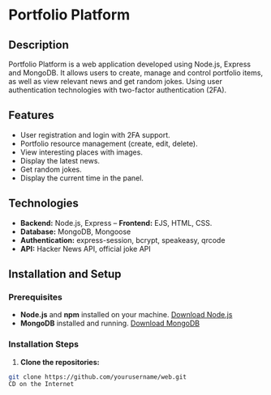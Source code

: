# Portfolio Platform

## Description

Portfolio Platform is a web application developed using Node.js, Express and MongoDB. It allows users to create, manage and control portfolio items, as well as view relevant news and get random jokes. Using user authentication technologies with two-factor authentication (2FA).

## Features

- User registration and login with 2FA support.
- Portfolio resource management (create, edit, delete).
- View interesting places with images.
- Display the latest news.
- Get random jokes.
- Display the current time in the panel.

## Technologies

- **Backend:** Node.js, Express
– **Frontend:** EJS, HTML, CSS.
- **Database:** MongoDB, Mongoose
- **Authentication:** express-session, bcrypt, speakeasy, qrcode
- **API:** Hacker News API, official joke API

## Installation and Setup

### Prerequisites

- **Node.js** and **npm** installed on your machine. [Download Node.js](https://nodejs.org/)
- **MongoDB** installed and running. [Download MongoDB](https://www.mongodb.com/try/download/community)

### Installation Steps

1. **Clone the repositories:**

``` bash
git clone https://github.com/yourusername/web.git
CD on the Internet
